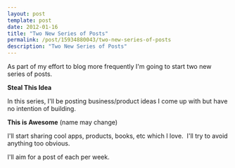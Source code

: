 ```yaml
---
layout: post
template: post
date: 2012-01-16
title: "Two New Series of Posts"
permalink: /post/15934880043/two-new-series-of-posts
description: "Two New Series of Posts"
---
```

<p>As part of my effort to blog more frequently I'm going to start two new series of posts.</p>&#13;
&#13;
<p><strong>Steal This Idea</strong></p>&#13;
<p>In this series, I'll be posting business/product ideas I come up with but have no intention of building.</p>&#13;
<p><strong>This is Awesome</strong> (name may change)</p>&#13;
<p>I'll start sharing cool apps, products, books, etc which I love.  I'll try to avoid anything too obvious.</p>&#13;
<p>I'll aim for a post of each per week.</p> 